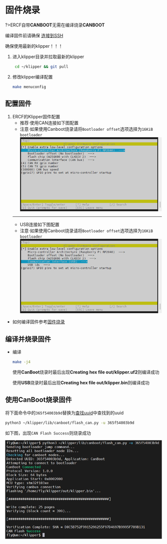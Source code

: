 # 固件烧录

?>ERCF自带**CANBOOT**无需在编译烧录**CANBOOT**

编译固件前请确保 [连接到SSH](/board/fly_pi/FLY_π_description5 "点击即可跳转")

确保使用最新的klipper！！！

1. 进入klipper目录并拉取最新的klipper
   
   ```bash
    cd ~/klipper && git pull
   ```
   
2. 修改klipper编译配置

    ```bash
    make menuconfig
    ```

## 配置固件

1. ERCF的Klipper固件配置
   * 推荐·使用CAN连接如下图配置
   * 注意·如果使用Canboot烧录请将``Bootloader offset``选项选择为``16KiB bootloader``
   ![config](../../images/boards/fly_ercf/config-can.png ":no-zooom")
   ----
   * USB连接如下图配置
   * 注意·如果使用Canboot烧录请将``Bootloader offset``选项选择为``16KiB bootloader``![config](../../images/boards/fly_ercf/config-usb.png ":no-zooom")


* 如何编译固件参考[固件烧录](/introduction/firmware)

## 编译并烧录固件

* 编译

  ```bash
  make -j4
  ```

   使用**CanBoot**烧录时最后出现**Creating hex file out/klipper.uf2**则编译成功

   使用**USB**烧录时最后出现**Creating hex file out/klipper.bin**则编译成功

## 使用CanBoot烧录固件

将下面命令中的``365f54003b9d``替换为[查找uuid](#_2-查找uuid "点击即可跳转")中查找到的uuid

```bash
python3 ~/klipper/lib/canboot/flash_can.py -u 365f54003b9d
```

如下图，出现``CAN Flash Success``则烧录成功

![config](../../images/boards/fly_sht_v2/flash.png ":no-zooom")